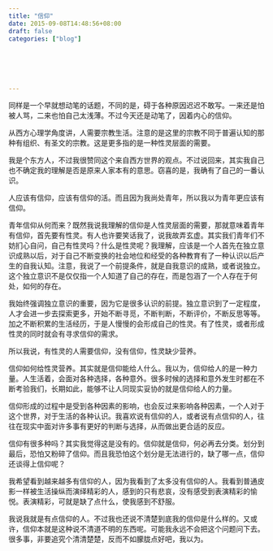 ```yaml
---
title: "信仰"
date: 2015-09-08T14:48:56+08:00
draft: false
categories: ["blog"]






---
```




同样是一个早就想动笔的话题，不同的是，碍于各种原因迟迟不敢写。一来还是怕被人骂，二来也怕自己太浅薄。不过今天还是动笔了，因着内心的信仰。

<!--more-->

从西方心理学角度讲，人需要宗教生活。注意的是这里的宗教不同于普遍认知的那种有组织、有圣文的宗教。这是更多指的是一种性灵层面的需要。

我是个东方人，不过我很赞同这个来自西方世界的观点。不过说回来，其实我自己也不确定我的理解是否是原来人家本有的意思。窃喜的是，我确有了自己的一番认识。

人应该有信仰，应该有信仰的活。而且因为我尚处青年，所以我以为青年更应该有信仰。

青年信仰从何而来？既然我说我理解的信仰是人性灵层面的需要，那就意味着青年有信仰，首先要有性灵。有人也许要笑话我了，说我故弄玄虚。其实我们青年们不妨扪心自问，自己有性灵吗？什么是性灵呢？我理解，应该是一个人首先在独立意识成熟以后，对于自己不断变换的社会地位和经受的各种教育有了一种认识以后产生的自我认知。注意，我说了一个前提条件，就是自我意识的成熟，或者说独立。这个独立意识不是仅仅指一个人知道了自己的存在，而是包涵了一个人存在于何处，如何的存在。

我始终强调独立意识的重要，因为它是很多认识的前提。独立意识到了一定程度，人才会进一步去探索更多，开始不断寻觅，不断判断，不断评价，不断反思等等。加之不断积累的生活经历，于是人慢慢的会形成自己的性灵。有了性灵，或者形成性灵的同时就会有寻求信仰的需求。

所以我说，有性灵的人需要信仰，没有信仰，性灵缺少营养。

信仰如何给性灵营养。其实就是信仰能给人什么。我以为，信仰给人的是一种力量。人生活着，会面对各种选择，各种意外。很多时候的选择和意外发生时都在不断考验我们，长期如此，能够不让人同现实妥协的就是信仰给人的力量。

信仰形成的过程中是受到各种因素的影响，也会反过来影响各种因素，一个人对于这个世界，对于生活的各种认识。我喜欢说有信仰的人，或者说有点信仰的人，往往在现实中面对许多事有更好的判断与选择，从而做出更合适的反应。

信仰有很多种吗？其实我觉得这是没有的。信仰就是信仰，何必再去分类。划分到最后，恐怕又粉碎了信仰。而且我恐怕这个划分是无法进行的，缺了哪一点，信仰还谈得上信仰呢？

我希望看到越来越多有信仰的人，因为我看到了太多没有信仰的人。我看到普通皮影一样被生活操纵而演绎精彩的人，感到的只有悲哀，没有感受到表演精彩的愉悦。表演精彩，可就是缺了点什么，使我感到不舒服。

我说我就是有点信仰的人。不过我也还说不清楚到底我的信仰是什么样的。又或许，信仰本就是这种说不清道不明的东西呢。可能我永远不会把这个问题问下去。很多事，非要追究个清清楚楚，反而不如朦胧点好吧，我以为。

